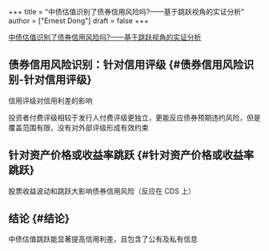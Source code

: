 +++
title = "中债估值识别了债券信用风险吗?——基于跳跃视角的实证分析"
author = ["Ernest Dong"]
draft = false
+++

[中债估值识别了债券信用风险吗?——基于跳跃视角的实证分析](/ox-hugo/中债估值识别了债券信用风险吗_——基于跳跃视角的实证分析_史永东.pdf)


## 债券信用风险识别：针对信用评级 {#债券信用风险识别-针对信用评级}

信用评级对信用利差的影响

投资者付费评级相较于发行人付费评级更独立，更能反应债券预期违约风险，但是覆盖范围有限，没有对外部评级形成有效约束


## 针对资产价格或收益率跳跃 {#针对资产价格或收益率跳跃}

股票收益波动和跳跃大影响债券信用风险（反应在 CDS 上）


## 结论 {#结论}

中债估值跳跃能显著提高信用利差，且包含了公有及私有信息